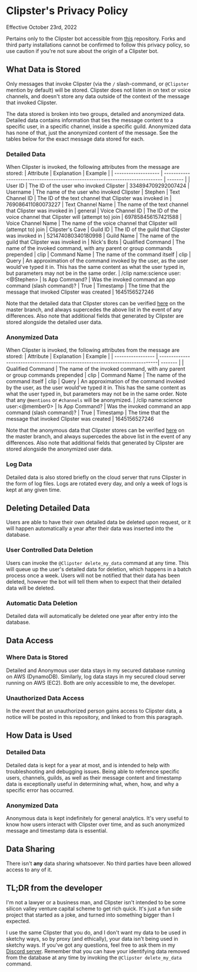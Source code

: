# Clipster's Privacy Policy
Effective October 23rd, 2022

Pertains only to the Clipster bot accessible from [this](https://github.com/naschorr/clipster) repository. Forks and third party installations cannot be confirmed to follow this privacy policy, so use caution if you're not sure about the origin of a Clipster bot.

## What Data is Stored
Only messages that invoke Clipster (via the `/` slash-command, or `@Clipster` mention by default) will be stored. Clipster does not listen in on text or voice channels, and doesn't store any data outside of the context of the message that invoked Clipster.

The data stored is broken into two groups, detailed and anonymized data. Detailed data contains information that ties the message content to a specific user, in a specific channel, inside a specific guild. Anonymized data has none of that, just the anonymized content of the message. See the tables below for the exact message data stored for each.

### Detailed Data
When Clipster is invoked, the following attributes from the message are stored:
| Attribute           | Explanation                                                                   | Example |
| ------------------- | ----------------------------------------------------------------------------- | ------- |
| User ID             | The ID of the user who invoked Clipster                                       | 334894709292007424
| Username            | The name of the user who invoked Clipster                                     | Stephen
| Text Channel ID     | The ID of the text channel that Clipster was invoked in                       | 769086411080073227
| Text Channel Name   | The name of the text channel that Clipster was invoked in                     | general
| Voice Channel ID    | The ID of the voice channel that Clipster will (attempt to) join              | 697858456157421588
| Voice Channel Name  | The name of the voice channel that Clipster  will (attempt to) join           | Clipster's Cave
| Guild ID            | The ID of the guild that Clipster was invoked in                              | 521474080340180998
| Guild Name          | The name of the guild that Clipster was invoked in                            | Nick's Bots
| Qualified Command   | The name of the invoked command, with any parent or group commands prepended  | clip
| Command Name        | The name of the command itself                                                | clip
| Query               | An approximation of the command invoked by the user, as the user would've typed it in. This has the same content as what the user typed in, but parameters may not be in the same order. | /clip name:science user:<@Stephen>
| Is App Command?     | Was the invoked command an app command (slash command)?                       | True
| Timestamp           | The time that the message that invoked Clipster was created                   | 1645156527246

Note that the detailed data that Clipster stores can be verified [here](https://github.com/naschorr/clipster/blob/master/code/common/database/models/detailed_item.py) on the master branch, and always supercedes the above list in the event of any differences. Also note that additional fields that generated by Clipster are stored alongside the detailed user data.

### Anonymized Data
When Clipster is invoked, the following attributes from the message are stored:
| Attribute         | Explanation                                                                  | Example |
| ----------------- | -----------------------------------------------------------------------------| ------- |
| Qualified Command | The name of the invoked command, with any parent or group commands prepended | clip
| Command Name      | The name of the command itself                                               | clip
| Query             | An approximation of the command invoked by the user, as the user would've typed it in. This has the same content as what the user typed in, but parameters may not be in the same order. Note that any `@mentions` or `#channels` will be anonymized. | /clip name:science user:<@member0>
| Is App Command?   | Was the invoked command an app command (slash command)?                      | True
| Timestamp         | The time that the message that invoked Clipster was created                  | 1645156527246

Note that the anonymous data that Clipster stores can be verified [here](https://github.com/naschorr/clipster/blob/master/code/common/database/models/anonymous_item.py) on the master branch, and always supercedes the above list in the event of any differences. Also note that additional fields that generated by Clipster are stored alongside the anonymized user data.

### Log Data
Detailed data is also stored briefly on the cloud server that runs Clipster in the form of log files. Logs are rotated every day, and only a week of logs is kept at any given time.

## Deleting Detailed Data
Users are able to have their own detailed data be deleted upon request, or it will happen automatically a year after their data was inserted into the database.

### User Controlled Data Deletion
Users can invoke the `@Clipster delete_my_data` command at any time. This will queue up the user's detailed data for deletion, which happens in a batch process once a week. Users will not be notified that their data has been deleted, however the bot will tell them when to expect that their detailed data will be deleted.

### Automatic Data Deletion
Detailed data will automatically be deleted one year after entry into the database.

## Data Access

### Where Data is Stored
Detailed and Anonymous user data stays in my secured database running on AWS (DynamoDB). Similarly, log data stays in my secured cloud server running on AWS (EC2). Both are only accessible to me, the developer.

### Unauthorized Data Access
In the event that an unauthorized person gains access to Clipster data, a notice will be posted in this repository, and linked to from this paragraph.

## How Data is Used

### Detailed Data
Detailed data is kept for a year at most, and is intended to help with troubleshooting and debugging issues. Being able to reference specific users, channels, guilds, as well as their message content and timestamp data is exceptionally useful in determining what, when, how, and why a specific error has occurred.

### Anonymized Data
Anonymous data is kept indefinitely for general analytics. It's very useful to know how users interact with Clipster over time, and as such anonymized message and timestamp data is essential.

## Data Sharing
There isn't **any** data sharing whatsoever. No third parties have been allowed access to any of it.

## TL;DR from the developer
I'm not a lawyer or a business man, and Clipster isn't intended to be some silicon valley venture capital scheme to get rich quick. It's just a fun side project that started as a joke, and turned into something bigger than I expected.

I use the same Clipster that you do, and I don't want my data to be used in sketchy ways, so by proxy (and ethically), your data isn't being used in sketchy ways. If you've got any questions, feel free to ask them in my [Discord server](https://discord.gg/JJqx8C4). Remember that you can have your identifying data removed from the database at any time by invoking the `@Clipster delete_my_data` command.
